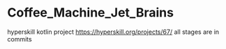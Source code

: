 # Coffee_Machine_Jet_Brains
hyperskill kotlin project
https://hyperskill.org/projects/67/
all stages are in commits
